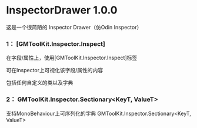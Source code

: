 # InspectorDrawer 1.0.0

这是一个很简陋的 Inspector Drawer（仿Odin Inspector）

### 1： [GMToolKit.Inspector.Inspect]
在字段/属性上，使用[GMToolKit.Inspector.Inspect]标签

可在Inspector上可视化该字段/属性的内容

包括任何自定义的类以及字典

### 2： GMToolKit.Inspector.Sectionary<KeyT, ValueT>
支持MonoBehaviour上可序列化的字典
GMToolKit.Inspector.Sectionary<KeyT, ValueT>
